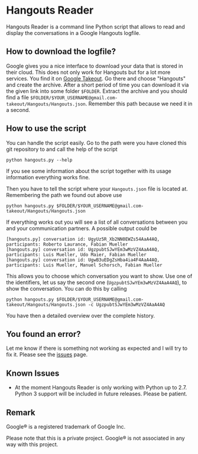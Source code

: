 # Hangouts Reader
Hangouts Reader is a command line Python script that allows to read and display the conversations in a Google Hangouts logfile.

## How to download the logfile?
Google gives you a nice interface to download your data that is stored in their cloud. This does not only work for Hangouts but for a lot more services. You find it on [Google Takeout](https://www.google.com/takeout/). Go there and choose "Hangouts" and create the archive. After a short period of time you can download it via the given link into some folder `$FOLDER`. Extract the archive and you should find a file `$FOLDER/$YOUR_USERNAME@gmail.com-takeout/Hangouts/Hangouts.json`. Remember this path because we need it in a second.

## How to use the script
You can handle the script easily. Go to the path were you have cloned this git repository to and call the help of the script

    python hangouts.py --help

If you see some information about the script together with its usage information everything works fine.

Then you have to tell the script where your `Hangouts.json` file is located at. Remembering the path we found out above use

    python hangouts.py $FOLDER/$YOUR_USERNAME@gmail.com-takeout/Hangouts/Hangouts.json

If everything works out you will see a list of all conversations between you and your communication partners. A possible output could be

    [hangouts.py] conversation id: UgyUz5R_Xb2NN0EWZs54AaA4AQ, participants: Roberto Laurance, Fabian Mueller 
    [hangouts.py] conversation id: UgzpubtSJwYEm3wMzVZ4AaA4AQ, participants: Luis Mueller, Udo Maier, Fabian Mueller
    [hangouts.py] conversation id: UgwB3uEDgZsHba4ia4F4AaA4AQ, participants: Luis Mueller, Manuel Schorsch, Fabian Mueller

This allows you to choose which conversation you want to show. Use one of the identifiers, let us say the second one (`UgzpubtSJwYEm3wMzVZ4AaA4AQ`), to show the conversation. You can do this by calling

    python hangouts.py $FOLDER/$YOUR_USERNAME@gmail.com-takeout/Hangouts/Hangouts.json -c UgzpubtSJwYEm3wMzVZ4AaA4AQ

You have then a detailed overview over the complete history.

## You found an error?
Let me know if there is something not working as expected and I will try to fix it. Please see the [issues](https://bitbucket.org/dotcs/hangouts-log-reader/issues) page.
## Known Issues

* At the moment Hangouts Reader is only working with Python up to 2.7. Python 3 support will be included in future releases. Please be patient.

## Remark
Google® is a registered trademark of Google Inc.

Please note that this is a private project. Google® is not associated in any way with this project.
